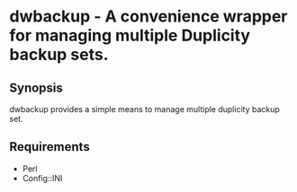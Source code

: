 dwbackup - A convenience wrapper for managing multiple Duplicity backup sets.
=============================================================================

Synopsis
--------

dwbackup provides a simple means to manage multiple duplicity backup set.

Requirements
------------

* Perl
* Config::INI
